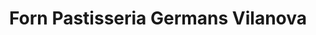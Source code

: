 ---
title: "Forn Pastisseria Germans Vilanova"
url: /torrent/forn-pastisseria-germans-vilanova/
shop: panadería
---